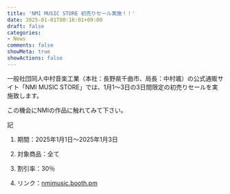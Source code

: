 ```yaml
---
title: 'NMI MUSIC STORE 初売りセール実施！！'
date: 2025-01-01T00:16:01+09:00
draft: false
categories:
- News
comments: false
showMeta: true
showActions: false
---
```


一般社団同人中村音楽工業（本社：長野県千曲市、局長：中村颯）の公式通販サイト「NMI MUSIC STORE」では、1月1～3日の3日間限定の初売りセールを実施致します。

この機会にNMIの作品に触れてみて下さい。

記
1. 期間：2025年1月1日～2025年1月3日

2. 対象商品：全て

3. 割引率：30％

4. リンク：[nmimusic.booth.pm](https://nmimusic.booth.pm/)
